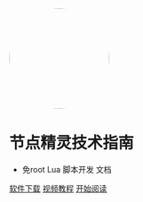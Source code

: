 <img width="180px" style="border-radius: 50%" bor src="https://scriptdance.github.io/Node-Script/assert/logo.png?x-oss-process=style/may">

# 节点精灵技术指南

- 免root Lua 脚本开发 文档

[软件下载](<https://scriptdance.github.io/Node-Script/assert/jdscript.apk>)
[视频教程](<vides.md>)
[开始阅读](README.md)
